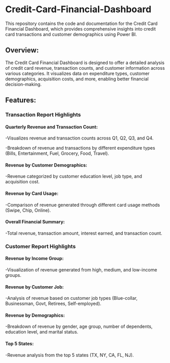 # Credit-Card-Financial-Dashboard

This repository contains the code and documentation for the Credit Card Financial Dashboard, which provides comprehensive insights into credit card transactions and customer demographics using Power BI.

## Overview:

The Credit Card Financial Dashboard is designed to offer a detailed analysis of credit card revenue, transaction counts, and customer information across various categories. It visualizes data on expenditure types, customer demographics, acquisition costs, and more, enabling better financial decision-making.

## Features:

### Transaction Report Highlights

#### Quarterly Revenue and Transaction Count:
-Visualizes revenue and transaction counts across Q1, Q2, Q3, and Q4.

-Breakdown of revenue and transactions by different expenditure types (Bills, Entertainment, Fuel, Grocery, Food, Travel).

#### Revenue by Customer Demographics:
-Revenue categorized by customer education level, job type, and acquisition cost.

#### Revenue by Card Usage:
-Comparison of revenue generated through different card usage methods (Swipe, Chip, Online).

#### Overall Financial Summary:
-Total revenue, transaction amount, interest earned, and transaction count.

### Customer Report Highlights

#### Revenue by Income Group:
-Visualization of revenue generated from high, medium, and low-income groups.

#### Revenue by Customer Job:
-Analysis of revenue based on customer job types (Blue-collar, Businessman, Govt, Retirees, Self-employed).

#### Revenue by Demographics:
-Breakdown of revenue by gender, age group, number of dependents, education level, and marital status.

#### Top 5 States:
-Revenue analysis from the top 5 states (TX, NY, CA, FL, NJ).
